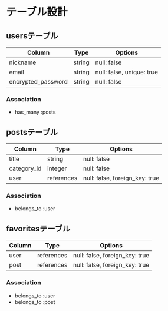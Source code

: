 # テーブル設計

## usersテーブル

| Column             | Type    | Options                   |
| ------------------ | ------- | ------------------------- |
| nickname           | string  | null: false               |
| email              | string  | null: false, unique: true |
| encrypted_password | string  | null: false               |

### Association
- has_many :posts

## postsテーブル

| Column          | Type       | Options                        |
| --------------- | ---------- | ------------------------------ |
| title           | string     | null: false                    |
| category_id     | integer    | null: false                    |
| user            | references | null: false, foreign_key: true |

### Association
- belongs_to :user

## favoritesテーブル

| Column          | Type       | Options                        |
| --------------- | ---------- | ------------------------------ |
| user            | references | null: false, foreign_key: true |
| post            | references | null: false, foreign_key: true |

### Association
- belongs_to :user
- belongs_to :post